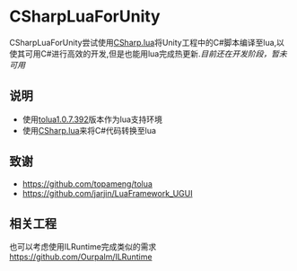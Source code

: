 # CSharpLuaForUnity
CSharpLuaForUnity尝试使用[CSharp.lua](https://github.com/yanghuan/CSharp.lua)将Unity工程中的C#脚本编译至lua,以使其可用C#进行高效的开发,但是也能用lua完成热更新.*目前还在开发阶段，暂未可用*

## 说明
* 使用[tolua1.0.7.392](https://github.com/topameng/tolua/tree/1.0.7.392)版本作为lua支持环境
* 使用[CSharp.lua](https://github.com/yanghuan/CSharp.lua)来将C#代码转换至lua

## 致谢
* https://github.com/topameng/tolua
* https://github.com/jarjin/LuaFramework_UGUI

## 相关工程
也可以考虑使用ILRuntime完成类似的需求
https://github.com/Ourpalm/ILRuntime
